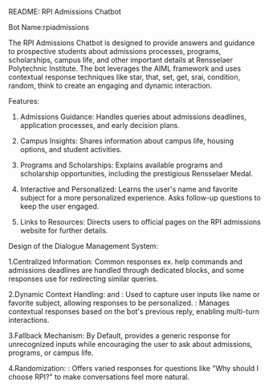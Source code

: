README: RPI Admissions Chatbot

Bot Name:rpiadmissions

The RPI Admissions Chatbot is designed to provide answers and guidance to prospective students about admissions processes, programs, scholarships, campus life, and other important details at Rensselaer Polytechnic
Institute. The bot leverages the AIML framework and uses contextual response techniques like star, that, set, get, srai, condition, random, think to create an engaging and dynamic interaction.

Features:
1. Admissions Guidance:
Handles queries about admissions deadlines, application processes, and early decision plans.

3. Campus Insights:
Shares information about campus life, housing options, and student activities.
4. Programs and Scholarships:
Explains available programs and scholarship opportunities, including the prestigious Rensselaer Medal.
5. Interactive and Personalized:
Learns the user's name and favorite subject for a more personalized experience.
Asks follow-up questions to keep the user engaged.
6. Links to Resources:
Directs users to official pages on the RPI admissions website for further details.

Design of the Dialogue Management System:

1.Centralized Information:
Common responses ex. help commands and admissions deadlines are handled through dedicated <category> blocks, and some responses use <srai> for redirecting similar queries.

2.Dynamic Context Handling:
<set> and <get>: Used to capture user inputs like name or favorite subject, allowing responses to be personalized.
<that>: Manages contextual responses based on the bot's previous reply, enabling multi-turn interactions.

3.Fallback Mechanism:
By Default, provides a generic response for unrecognized inputs while encouraging the user to ask about admissions, programs, or campus life.

4.Randomization:
<random>: Offers varied responses for questions like "Why should I choose RPI?" to make conversations feel more natural.
